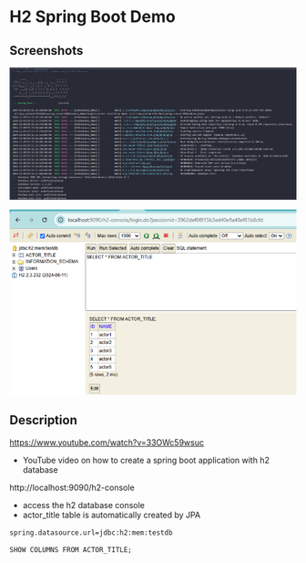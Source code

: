 # H2 Spring Boot Demo

## Screenshots

![Spring_message](.README_images/Spring_message.png)

![](.README_images/h2_logged_in.png)

## Description

https://www.youtube.com/watch?v=33OWc59wsuc

- YouTube video on how to create a spring boot application with h2 database

http://localhost:9090/h2-console

- access the h2 database console
- actor_title table is automatically created by JPA

```
spring.datasource.url=jdbc:h2:mem:testdb
```

```h2
SHOW COLUMNS FROM ACTOR_TITLE;
```